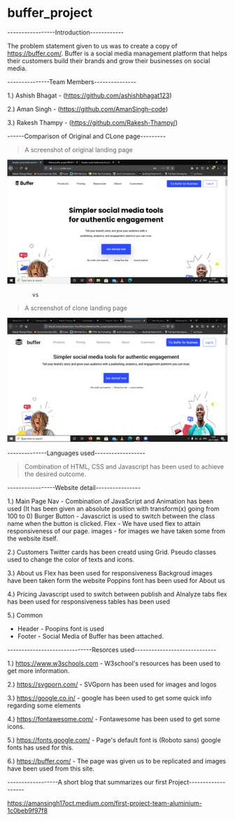 # buffer_project

-----------------Introduction------------

The problem statement given to us  was to create a copy of https://buffer.com/. Buffer is a social media management platform that helps their customers build their brands and grow their businesses on social media.

---------------Team Members---------------

1.) Ashish Bhagat - (https://github.com/ashishbhagat123)

2.) Aman Singh - (https://github.com/AmanSingh-code)

3.) Rakesh Thampy - (https://github.com/Rakesh-Thampy/)

------Comparison of Original and CLone page---------

> A screenshot of original landing page

![Landing Page Original](https://github.com/Rakesh-Thampy/buffer_project/blob/main/screenshots/landing_original.png)

            vs

> A screenshot of clone landing page

![Landing Page clone](https://github.com/Rakesh-Thampy/buffer_project/blob/main/screenshots/landing_copy.png)


--------------Languages used------------------

> Combination of HTML, CSS and Javascript has been used to achieve the desired outcome.

-----------------Website detail----------------

1.) Main Page
Nav - Combination of JavaScript and Animation has been used (It has been given an absolute position with transform(x) going from 100 to 0)
Burger Button - Javascrict is used to switch between the class name when the button is clicked.
Flex - We have used flex to attain responsiveness of our page.
images - for images we have taken some from the website itself.

2.) Customers
Twitter cards has been creatd using Grid.
Pseudo classes used to change the color of texts and icons.

3.) About us
Flex has been used for responsiveness
Backgroud images have been taken form the website
Poppins font has been used for About us

4.) Pricing
Javascript used to switch between publish and Alnalyze tabs
flex has been used for responsiveness
tables has been used

5.) Common
- Header - Poopins font is used 
- Footer - Social Media of Buffer has been attached.
           

------------------------------Resorces used-----------------------------

1.) https://www.w3schools.com -  W3school's resources has been used to get more information.

2.) https://svgporn.com/ -  SVGporn has been used for images and logos

3.) https://google.co.in/ - google has been used to get some quick info regarding some elements

4.) https://fontawesome.com/ - Fontawesome has been used to get some icons.

5.) https://fonts.google.com/ - Page's default font is (Roboto sans) google fonts has used for this.

6.) https://buffer.com/ - The page was given us to be replicated and images have been used from this site.


------------------A short blog  that summarizes our first Project-------------------

https://amansingh17oct.medium.com/first-project-team-aluminium-1c0beb9f97f8

